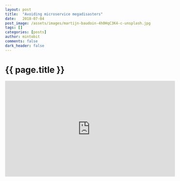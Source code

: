 ```yaml
---
layout: post
title:  "Avoiding microservice megadisasters"
date:   2018-07-04
post_image: /assets/images/martijn-baudoin-4h0HqC3K4-c-unsplash.jpg
tags: []
categories: [posts]
author: mintobit
comments: false
dark_header: false
---
```

# {{ page.title }}
<iframe width="560" height="315" src="https://www.youtube.com/embed/gfh-VCTwMw8" frameborder="0" allowfullscreen></iframe>
